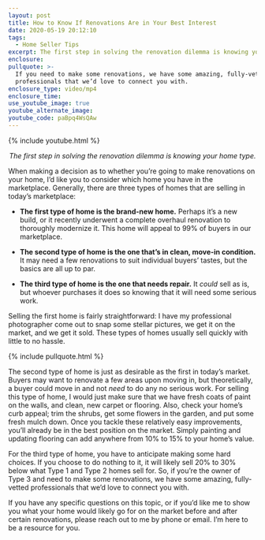```yaml
---
layout: post
title: How to Know If Renovations Are in Your Best Interest
date: 2020-05-19 20:12:10
tags:
  - Home Seller Tips
excerpt: The first step in solving the renovation dilemma is knowing your home type.
enclosure:
pullquote: >-
  If you need to make some renovations, we have some amazing, fully-vetted
  professionals that we’d love to connect you with.
enclosure_type: video/mp4
enclosure_time:
use_youtube_image: true
youtube_alternate_image:
youtube_code: paBpq4WsQAw
---
```


{% include youtube.html %}

<p style="text-align: center;"><em>The first step in solving the renovation dilemma is knowing your home type.</em></p>

When making a decision as to whether you’re going to make renovations on your home, I’d like you to consider which home you have in the marketplace. Generally, there are three types of homes that are selling in today’s marketplace:&nbsp;

* **The first type of home is the brand-new home.** Perhaps it’s a new build, or it recently underwent a complete overhaul renovation to thoroughly modernize it. This home will appeal to 99% of buyers in our marketplace.&nbsp;

* **The second type of home is the one that’s in clean, move-in condition.** It may need a few renovations to suit individual buyers’ tastes, but the basics are all up to par.&nbsp;

* **The third type of home is the one that needs repair.** It *could* sell as is, but whoever purchases it does so knowing that it will need some serious work.&nbsp;

Selling the first home is fairly straightforward: I have my professional photographer come out to snap some stellar pictures, we get it on the market, and we get it sold. These types of homes usually sell quickly with little to no hassle.

{% include pullquote.html %}

The second type of home is just as desirable as the first in today’s market. Buyers may want to renovate a few areas upon moving in, but theoretically, a buyer could move in and not *need* to do any no serious work. For selling this type of home, I would just make sure that we have fresh coats of paint on the walls, and clean, new carpet or flooring. Also, check your home’s curb appeal; trim the shrubs, get some flowers in the garden, and put some fresh mulch down. Once you tackle these relatively easy improvements, you’ll already be in the best position on the market. Simply painting and updating flooring can add anywhere from 10% to 15% to your home’s value.&nbsp;

For the third type of home, you have to anticipate making some hard choices. If you choose to do nothing to it, it will likely sell 20% to 30% below what Type 1 and Type 2 homes sell for. So, if you’re the owner of Type 3 and need to make some renovations, we have some amazing, fully-vetted professionals that we’d love to connect you with.&nbsp;

If you have any specific questions on this topic, or if you’d like me to show you what your home would likely go for on the market before and after certain renovations, please reach out to me by phone or email. I’m here to be a resource for you.